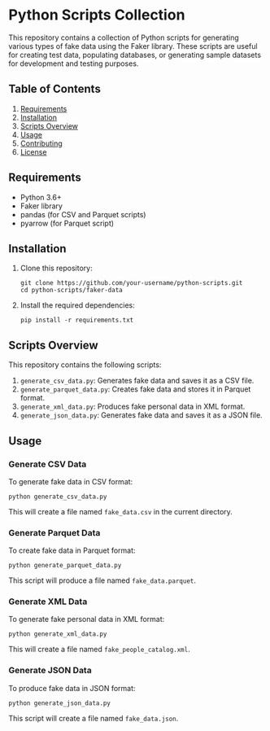 # Python Scripts Collection

This repository contains a collection of Python scripts for generating various types of fake data using the Faker library. These scripts are useful for creating test data, populating databases, or generating sample datasets for development and testing purposes.

## Table of Contents

1. [Requirements](#requirements)
2. [Installation](#installation)
3. [Scripts Overview](#scripts-overview)
4. [Usage](#usage)
5. [Contributing](#contributing)
6. [License](#license)

## Requirements

- Python 3.6+
- Faker library
- pandas (for CSV and Parquet scripts)
- pyarrow (for Parquet script)

## Installation

1. Clone this repository:
   ```
   git clone https://github.com/your-username/python-scripts.git
   cd python-scripts/faker-data
   ```

2. Install the required dependencies:
   ```
   pip install -r requirements.txt
   ```

## Scripts Overview

This repository contains the following scripts:

1. `generate_csv_data.py`: Generates fake data and saves it as a CSV file.
2. `generate_parquet_data.py`: Creates fake data and stores it in Parquet format.
3. `generate_xml_data.py`: Produces fake personal data in XML format.
4. `generate_json_data.py`: Generates fake data and saves it as a JSON file.

## Usage

### Generate CSV Data

To generate fake data in CSV format:

```
python generate_csv_data.py
```

This will create a file named `fake_data.csv` in the current directory.

### Generate Parquet Data

To create fake data in Parquet format:

```
python generate_parquet_data.py
```

This script will produce a file named `fake_data.parquet`.

### Generate XML Data

To generate fake personal data in XML format:

```
python generate_xml_data.py
```

This will create a file named `fake_people_catalog.xml`.

### Generate JSON Data

To produce fake data in JSON format:

```
python generate_json_data.py
```

This script will create a file named `fake_data.json`.

